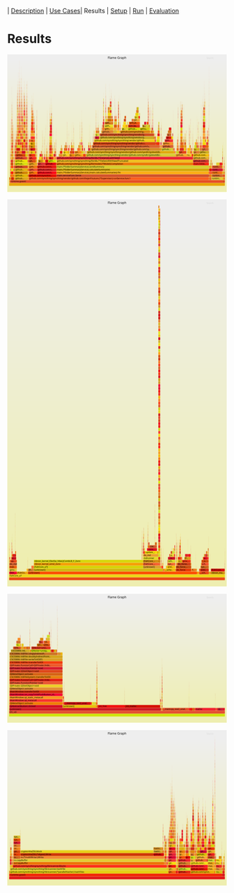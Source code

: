 | [Description](README.md) | [Use Cases](UseCases.md)| Results | [Setup](Setup.md) | [Run](Run.md) | [Evaluation](Evaluation.md)

# Results

![FG1](./1.svg)

![FG2](./2.svg)

![FG3](./3.svg)

![FG4](./4.svg)
